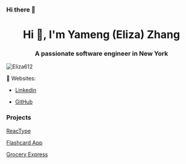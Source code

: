 ### Hi there 👋

<!--
**Eliza612/Eliza612** is a ✨ _special_ ✨ repository because its `README.md` (this file) appears on your GitHub profile.

Here are some ideas to get you started:

- 🔭 I’m currently working on ...
- 🌱 I’m currently learning ...
- 👯 I’m looking to collaborate on ...
- 🤔 I’m looking for help with ...
- 💬 Ask me about ...
- 📫 How to reach me: ...
- 😄 Pronouns: ...
- ⚡ Fun fact: ...
-->

<h1 align="center">Hi 👋, I'm Yameng (Eliza) Zhang</h1>
<h3 align="center">A passionate software engineer in New York</h3>

<p align="left"> <img src="https://komarev.com/ghpvc/?username=Eliza612&label=Profile%20views&color=0e75b6&style=flat" alt="Eliza612" /> </p>

🌱 Websites:

- [Linkedin](https://www.linkedin.com/in/yameng-zhang612/)

- [GitHub](https://github.com/Eliza612)

<h3 align="left">Projects</h3>

[ReacType](https://github.com/open-source-labs/ReacType)

[Flashcard App](https://github.com/Flashcard-Dev/Flashcard-App)

[Grocery Express](https://github.com/Eliza612/GroceryExpress)

